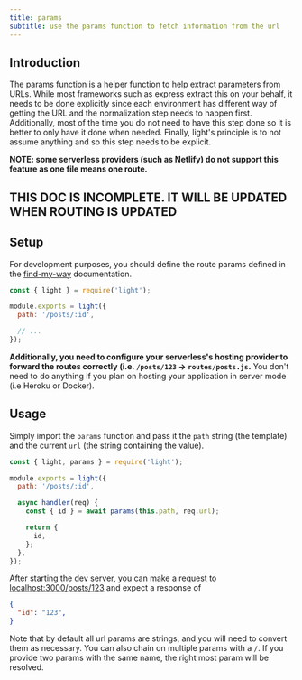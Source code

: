 ```yaml
---
title: params
subtitle: use the params function to fetch information from the url
---
```


## Introduction

The params function is a helper function to help extract parameters from URLs. While most frameworks such as express extract this on your behalf, it needs to be done explicitly since each environment has different way of getting the URL and the normalization step needs to happen first. Additionally, most of the time you do not need to have this step done so it is better to only have it done when needed. Finally, light's principle is to not assume anything and so this step needs to be explicit.

**NOTE: some serverless providers (such as Netlify) do not support this feature as one file means one route.**

## THIS DOC IS INCOMPLETE. IT WILL BE UPDATED WHEN ROUTING IS UPDATED

## Setup

For development purposes, you should define the route params defined in the [find-my-way](https://github.com/delvedor/find-my-way) documentation.

```javascript
const { light } = require('light');

module.exports = light({
  path: '/posts/:id',

  // ...
});
```

**Additionally, you need to configure your serverless's hosting provider to forward the routes correctly (i.e. `/posts/123` -> `routes/posts.js`.** You don't need to do anything if you plan on hosting your application in server mode (i.e Heroku or Docker).

## Usage

Simply import the `params` function and pass it the `path` string (the template) and the current `url` (the string containing the value).

```javascript
const { light, params } = require('light');

module.exports = light({
  path: '/posts/:id',

  async handler(req) {
    const { id } = await params(this.path, req.url);

    return {
      id,
    };
  },
});
```

After starting the dev server, you can make a request to [localhost:3000/posts/123](http://localhost:3000/posts/123) and expect a response of

```json
{
  "id": "123",
}
```

Note that by default all url params are strings, and you will need to convert them as necessary. You can also chain on multiple params with a `/`. If you provide two params with the same name, the right most param will be resolved.
